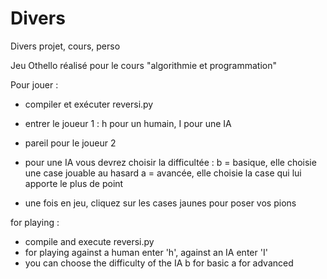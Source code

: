 # Divers
Divers projet, cours, perso

Jeu Othello réalisé pour le cours "algorithmie et programmation" 

Pour jouer :

- compiler et exécuter reversi.py
- entrer le joueur 1 : h pour un humain, I pour une IA
- pareil pour le joueur 2

- pour une IA vous devrez choisir la difficultée : 
  b = basique, elle choisie une case jouable au hasard
  a = avancée, elle choisie la case qui lui apporte le plus de point

- une fois en jeu, cliquez sur les cases jaunes pour poser vos pions

for playing : 

- compile and execute reversi.py
- for playing against a human enter 'h', against an IA enter 'I'
- you can choose the difficulty of the IA 
b for basic
a for advanced 

